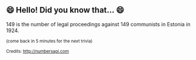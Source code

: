 ## 😄 Hello! Did you know that... 😄
149 is the number of legal proceedings against 149 communists in Estonia in 1924.

<sup>(come back in 5 minutes for the next trivia)</sup>


<sup>Credits: http://numbersapi.com</sup>
